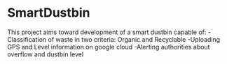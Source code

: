 # SmartDustbin

This project aims toward development of a smart dustbin capable of:
  -Classification of waste in two criteria: Organic and Recyclable
  -Uploading GPS and Level information on google cloud
  -Alerting authorities about overflow and dustbin level
